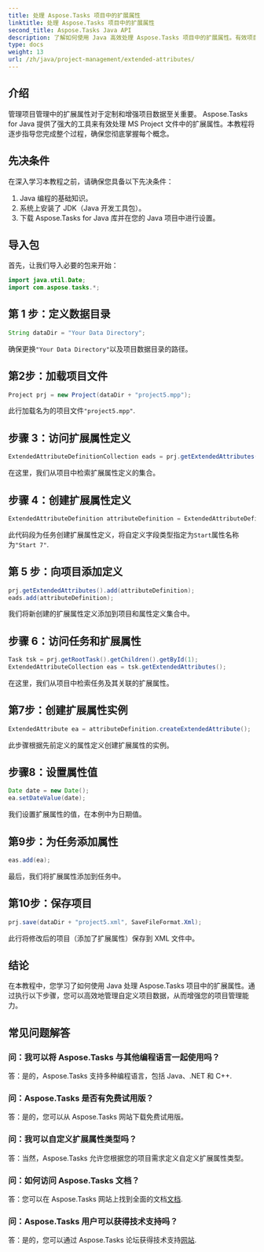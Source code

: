 ```yaml
---
title: 处理 Aspose.Tasks 项目中的扩展属性
linktitle: 处理 Aspose.Tasks 项目中的扩展属性
second_title: Aspose.Tasks Java API
description: 了解如何使用 Java 高效处理 Aspose.Tasks 项目中的扩展属性。有效项目管理的分步指南。
type: docs
weight: 13
url: /zh/java/project-management/extended-attributes/
---
```

## 介绍
管理项目管理中的扩展属性对于定制和增强项目数据至关重要。 Aspose.Tasks for Java 提供了强大的工具来有效处理 MS Project 文件中的扩展属性。本教程将逐步指导您完成整个过程，确保您彻底掌握每个概念。
## 先决条件
在深入学习本教程之前，请确保您具备以下先决条件：
1. Java 编程的基础知识。
2. 系统上安装了 JDK（Java 开发工具包）。
3. 下载 Aspose.Tasks for Java 库并在您的 Java 项目中进行设置。
## 导入包
首先，让我们导入必要的包来开始：
```java
import java.util.Date;
import com.aspose.tasks.*;
```
## 第 1 步：定义数据目录
```java
String dataDir = "Your Data Directory";
```
确保更换`"Your Data Directory"`以及项目数据目录的路径。
## 第2步：加载项目文件
```java
Project prj = new Project(dataDir + "project5.mpp");
```
此行加载名为的项目文件`"project5.mpp"`.
## 步骤 3：访问扩展属性定义
```java
ExtendedAttributeDefinitionCollection eads = prj.getExtendedAttributes();
```
在这里，我们从项目中检索扩展属性定义的集合。
## 步骤 4：创建扩展属性定义
```java
ExtendedAttributeDefinition attributeDefinition = ExtendedAttributeDefinition.createTaskDefinition(CustomFieldType.Start, ExtendedAttributeTask.Start7, "Start 7");
```
此代码段为任务创建扩展属性定义，将自定义字段类型指定为`Start`属性名称为`"Start 7"`.
## 第 5 步：向项目添加定义
```java
prj.getExtendedAttributes().add(attributeDefinition);
eads.add(attributeDefinition);
```
我们将新创建的扩展属性定义添加到项目和属性定义集合中。
## 步骤 6：访问任务和扩展属性
```java
Task tsk = prj.getRootTask().getChildren().getById(1);
ExtendedAttributeCollection eas = tsk.getExtendedAttributes();
```
在这里，我们从项目中检索任务及其关联的扩展属性。
## 第7步：创建扩展属性实例
```java
ExtendedAttribute ea = attributeDefinition.createExtendedAttribute();
```
此步骤根据先前定义的属性定义创建扩展属性的实例。
## 步骤8：设置属性值
```java
Date date = new Date();
ea.setDateValue(date);
```
我们设置扩展属性的值，在本例中为日期值。
## 第9步：为任务添加属性
```java
eas.add(ea);
```
最后，我们将扩展属性添加到任务中。
## 第10步：保存项目
```java
prj.save(dataDir + "project5.xml", SaveFileFormat.Xml);
```
此行将修改后的项目（添加了扩展属性）保存到 XML 文件中。
## 结论
在本教程中，您学习了如何使用 Java 处理 Aspose.Tasks 项目中的扩展属性。通过执行以下步骤，您可以高效地管理自定义项目数据，从而增强您的项目管理能力。
## 常见问题解答
### 问：我可以将 Aspose.Tasks 与其他编程语言一起使用吗？
答：是的，Aspose.Tasks 支持多种编程语言，包括 Java、.NET 和 C++.
### 问：Aspose.Tasks 是否有免费试用版？
答：是的，您可以从 Aspose.Tasks 网站下载免费试用版。
### 问：我可以自定义扩展属性类型吗？
答：当然，Aspose.Tasks 允许您根据您的项目需求定义自定义扩展属性类型。
### 问：如何访问 Aspose.Tasks 文档？
答：您可以在 Aspose.Tasks 网站上找到全面的文档[文档](https://reference.aspose.com/tasks/java/).
### 问：Aspose.Tasks 用户可以获得技术支持吗？
答：是的，您可以通过 Aspose.Tasks 论坛获得技术支持[网站](https://forum.aspose.com/c/tasks/15).